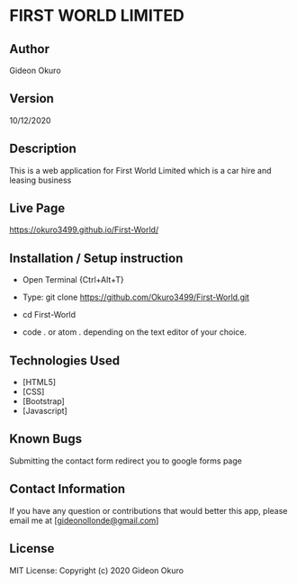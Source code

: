 # FIRST WORLD LIMITED

## Author
 Gideon Okuro

## Version
10/12/2020

## Description
This is a web application for First World Limited which is a car hire and leasing business

## Live Page
https://okuro3499.github.io/First-World/

## Installation / Setup instruction
* Open Terminal {Ctrl+Alt+T}

* Type: git clone https://github.com/Okuro3499/First-World.git

* cd First-World

* code . or atom . depending on the text editor of your choice.

## Technologies Used
* [HTML5]
* [CSS]
* [Bootstrap]
* [Javascript]

## Known Bugs
Submitting the contact form redirect you to google forms page

## Contact Information
If you have any question or contributions that would better this app, please email me at [gideonollonde@gmail.com]

## License
MIT License:
Copyright (c) 2020 Gideon Okuro